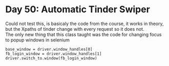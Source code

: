 # Day 50: Automatic Tinder Swiper
Could not test this, is basicaly the code from the course, it works in theory, but the Xpaths of tinder change with every request so it does not.<br>
The only new thing that this class taught was the code for changing focus to popup windows in selenium<br>
```
base_window = driver.window_handles[0]
fb_login_window = driver.window_handles[1]
driver.switch_to.window(fb_login_window)
```
